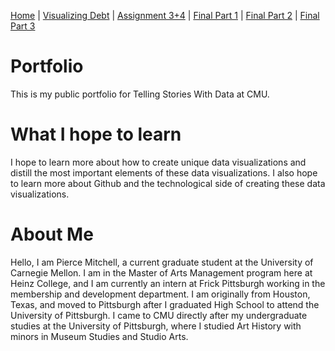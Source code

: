 [Home]( https://pbm15.github.io/Mitchell-Portfolio/) | [Visualizing Debt](visualizing-government-debt) | [Assignment 3+4](Assignment-3-4) | [Final Part 1](Final-Part-1) | [Final Part 2](final-project-part-two) | [Final Part 3](final-project-part-3)

# Portfolio
This is my public portfolio for Telling Stories With Data at CMU.

# What I hope to learn
I hope to learn more about how to create unique data visualizations and distill the most important elements of these data visualizations. I also hope to learn more about Github and the technological side of creating these data visualizations.

# About Me
Hello, I am Pierce Mitchell, a current graduate student at the University of Carnegie Mellon. I am in the Master of Arts Management program here at Heinz College, and I am currently an intern at Frick Pittsburgh working in the membership and development department. I am originally from Houston, Texas, and moved to Pittsburgh after I graduated High School to attend the University of Pittsburgh. I came to CMU directly after my undergraduate studies at the University of Pittsburgh, where I studied Art History with minors in Museum Studies and Studio Arts. 
